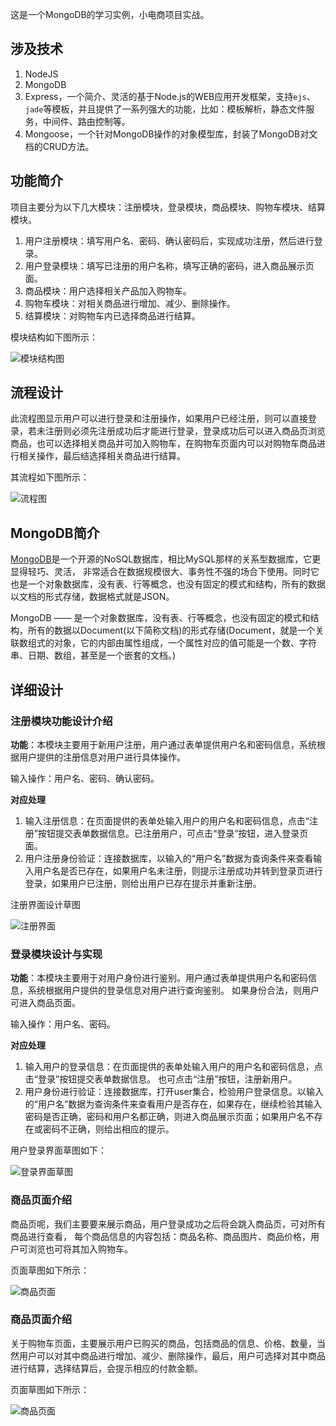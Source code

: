 这是一个MongoDB的学习实例，小电商项目实战。

## 涉及技术

1. NodeJS
2. MongoDB
3. Express，一个简介、灵活的基于Node.js的WEB应用开发框架，支持`ejs`、`jade`等模板，并且提供了一系列强大的功能，比如：模板解析，静态文件服务，中间件、路由控制等。
4. Mongoose，一个针对MongoDB操作的对象模型库，封装了MongoDB对文档的CRUD方法。

## 功能简介

项目主要分为以下几大模块：注册模块，登录模块，商品模块、购物车模块、结算模块。

1. 用户注册模块：填写用户名、密码、确认密码后，实现成功注册，然后进行登录。
2. 用户登录模块：填写已注册的用户名称，填写正确的密码，进入商品展示页面。
3. 商品模块：用户选择相关产品加入购物车。
4. 购物车模块：对相关商品进行增加、减少、删除操作。
5. 结算模块：对购物车内已选择商品进行结算。

模块结构如下图所示：

![模块结构图](http://hubwiz.com/course/549a704f88dba0136c371703/img/module.jpg)

## 流程设计

此流程图显示用户可以进行登录和注册操作，如果用户已经注册，则可以直接登录，若未注册则必须先注册成功后才能进行登录，登录成功后可以进入商品页浏览商品，也可以选择相关商品并可加入购物车，在购物车页面内可以对购物车商品进行相关操作，最后结选择相关商品进行结算。

其流程如下图所示：

![流程图](http://hubwiz.com/course/549a704f88dba0136c371703/img/process.jpg)

## MongoDB简介

[MongoDB](http://mongodb.org)是一个开源的NoSQL数据库，相比MySQL那样的关系型数据库，它更显得轻巧、灵活， 非常适合在数据规模很大、事务性不强的场合下使用。同时它也是一个对象数据库，没有表、行等概念，也没有固定的模式和结构，所有的数据以文档的形式存储，数据格式就是JSON。

MongoDB —— 是一个对象数据库，没有表、行等概念，也没有固定的模式和结构，所有的数据以Document(以下简称文档)的形式存储(Document，就是一个关联数组式的对象，它的内部由属性组成，一个属性对应的值可能是一个数、字符串、日期、数组，甚至是一个嵌套的文档。)

## 详细设计

### 注册模块功能设计介绍

**功能**：本模块主要用于新用户注册，用户通过表单提供用户名和密码信息，系统根据用户提供的注册信息对用户进行具体操作。

输入操作：用户名、密码、确认密码。

**对应处理**

1. 输入注册信息：在页面提供的表单处输入用户的用户名和密码信息，点击“注册”按钮提交表单数据信息。已注册用户，可点击“登录”按钮，进入登录页面。
2. 用户注册身份验证：连接数据库，以输入的“用户名”数据为查询条件来查看输入用户名是否已存在，如果用户名未注册，则提示注册成功并转到登录页进行登录，如果用户已注册，则给出用户已存在提示并重新注册。


注册界面设计草图

![注册界面](http://hubwiz.com/course/549a704f88dba0136c371703/img/Register.jpg)


### 登录模块设计与实现

**功能**：本模块主要用于对用户身份进行鉴别。用户通过表单提供用户名和密码信息，系统根据用户提供的登录信息对用户进行查询鉴别。 如果身份合法，则用户可进入商品页面。

输入操作：用户名、密码。

**对应处理**

1. 输入用户的登录信息：在页面提供的表单处输入用户的用户名和密码信息，点击“登录”按钮提交表单数据信息。 也可点击“注册”按钮，注册新用户。
2. 用户身份进行验证：连接数据库，打开user集合，检验用户登录信息。以输入的“用户名”数据为查询条件来查看用户是否存在，如果存在，继续检验其输入密码是否正确，密码和用户名都正确，则进入商品展示页面；如果用户名不存在或密码不正确，则给出相应的提示。

用户登录界面草图如下：

![登录界面草图](http://hubwiz.com/course/549a704f88dba0136c371703/img/Login.jpg)

### 商品页面介绍

商品页呢，我们主要要来展示商品，用户登录成功之后将会跳入商品页，可对所有商品进行查看， 每个商品信息的内容包括：商品名称、商品图片、商品价格，用户可浏览也可将其加入购物车。

页面草图如下所示：

![商品页面](http://hubwiz.com/course/549a704f88dba0136c371703/img/Commodity.jpg)

### 商品页面介绍

关于购物车页面，主要展示用户已购买的商品，包括商品的信息、价格、数量，当然用户可以对其中商品进行增加、减少、删除操作，最后，用户可选择对其中商品进行结算，选择结算后，会提示相应的付款金额。

页面草图如下所示：

![商品页面](http://hubwiz.com/course/549a704f88dba0136c371703/img/Cart.jpg)
